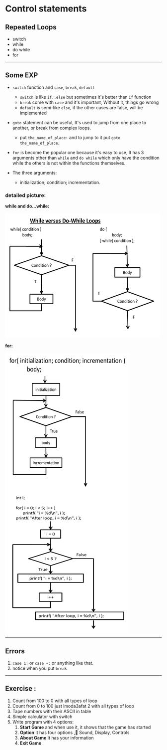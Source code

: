# Control statements

## Repeated Loops

- switch
- while
- do while
- for

---

## Some EXP

- `switch` function and `case`, `break`, `default` 
  - `switch` is like `if..else` but sometimes it's better than `if` function 
  - `break` come with `case` and it's important, Without it, things go wrong 
  - `default` is semi-like `else`, if the other cases are false, will be implemented
  
- `goto` statement can be useful, It's used to jump from one place to another, or break from complex loops.
  - put `the_name_of_place:` and to jump to it put `goto the_name_of_place;`

- `for` is become the popular one because it's easy to use, It has 3 arguments other than `while` and `do while` which only have the condition while the others is not within the functions themselves.
- The three arguments:
  - initialization; condition; incrementation.
  


### detailed picture: 

**while and do...while:**

<img src="/assets/whiles.jpg" alt="whileanddowhile" width="500px" height="400px">

**for:** 
<div style="display:flex; flex-direction: column;">
<img  src="/assets/for.jpg" alt="for" width="400px" height="450px">
<img src="/assets/for-example.jpg" alt="for-example" width="400px" height="450px">
</div>

---

## Errors

1. `case 1:` or `case +:` or anything like that.
2. notice when you put `break`

---

## Exercise :

1. Count from 100 to 0 with all types of loop
2. Count from 0 to 100 just lmoda3afat 2 with all types of loop
3. Tape numbers with their ASCII in table
4. Simple calculator with switch
5. Write program with 4 options:
    1. **Start Game** and when use it, it shows that the game has started
    2. **Option** It has four options , ٍSound, Display, Controls
    3. **About Game** It has your information
    4. **Exit Game**


